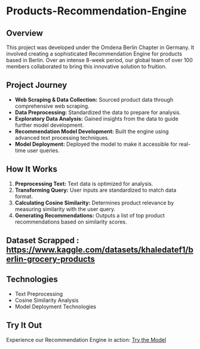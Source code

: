 # Products-Recommendation-Engine

## Overview
This project was developed under the Omdena Berlin Chapter in Germany. It involved creating a sophisticated Recommendation Engine for products based in Berlin. Over an intense 8-week period, our global team of over 100 members collaborated to bring this innovative solution to fruition.

## Project Journey
- **Web Scraping & Data Collection:** Sourced product data through comprehensive web scraping.
- **Data Preprocessing:** Standardized the data to prepare for analysis.
- **Exploratory Data Analysis:** Gained insights from the data to guide further model development.
- **Recommendation Model Development:** Built the engine using advanced text processing techniques.
- **Model Deployment:** Deployed the model to make it accessible for real-time user queries.

## How It Works
1. **Preprocessing Text:** Text data is optimized for analysis.
2. **Transforming Query:** User inputs are standardized to match data format.
3. **Calculating Cosine Similarity:** Determines product relevance by measuring similarity with the user query.
4. **Generating Recommendations:** Outputs a list of top product recommendations based on similarity scores.

## Dataset Scrapped :  https://www.kaggle.com/datasets/khaledatef1/berlin-grocery-products

## Technologies
- Text Preprocessing
- Cosine Similarity Analysis
- Model Deployment Technologies

## Try It Out
Experience our Recommendation Engine in action: [Try the Model](https://khaledatef00-products-recommendation-engine-app-d25gv7.streamlit.app/)




